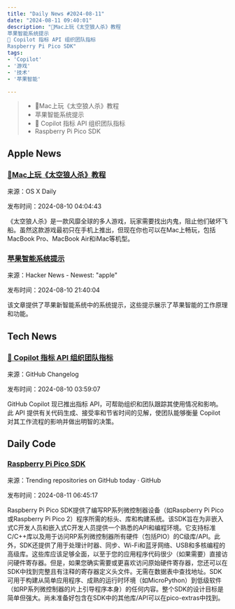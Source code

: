 ```yaml
---
title: "Daily News #2024-08-11"
date: "2024-08-11 09:40:01"
description: "🌟Mac上玩《太空狼人杀》教程
苹果智能系统提示
🎉 Copilot 指标 API 组织团队指标
Raspberry Pi Pico SDK"
tags: 
- 'Copilot'
- '游戏'
- '技术'
- '苹果智能'

---
```


> - 🌟Mac上玩《太空狼人杀》教程
> - 苹果智能系统提示
> - 🎉 Copilot 指标 API 组织团队指标
> - Raspberry Pi Pico SDK

## Apple News

### [🌟Mac上玩《太空狼人杀》教程](https://osxdaily.com/2024/08/09/how-to-play-among-us-on-mac/)

来源：OS X Daily

发布时间：2024-08-10 04:04:43

《太空狼人杀》是一款风靡全球的多人游戏，玩家需要找出内鬼，阻止他们破坏飞船。虽然这款游戏最初只在手机上推出，但现在你也可以在Mac上畅玩，包括MacBook Pro、MacBook Air和iMac等机型。

### [苹果智能系统提示](https://github.com/Explosion-Scratch/apple-intelligence-prompts)

来源：Hacker News - Newest: "apple"

发布时间：2024-08-10 21:40:04

该文章提供了苹果新智能系统中的系统提示，这些提示展示了苹果智能的工作原理和功能。

## Tech News

### [🎉 Copilot 指标 API 组织团队指标](https://github.blog/changelog/2024-08-09-copilot-metrics-api-organization-team-metrics)

来源：GitHub Changelog

发布时间：2024-08-10 03:59:07

GitHub Copilot 现已推出指标 API，可帮助组织和团队跟踪其使用情况和影响。此 API 提供有关代码生成、接受率和节省时间的见解，使团队能够衡量 Copilot 对其工作流程的影响并做出明智的决策。

## Daily Code

### [Raspberry Pi Pico SDK](https://github.com/raspberrypi/pico-sdk)

来源：Trending repositories on GitHub today · GitHub

发布时间：2024-08-11 06:45:17

Raspberry Pi Pico SDK提供了编写RP系列微控制器设备（如Raspberry Pi Pico或Raspberry Pi Pico 2）程序所需的标头、库和构建系统。该SDK旨在为非嵌入式C开发人员和嵌入式C开发人员提供一个熟悉的API和编程环境。它支持标准C/C++库以及用于访问RP系列微控制器所有硬件（包括PIO）的C级库/API。此外，SDK还提供了用于处理计时器、同步、Wi-Fi和蓝牙网络、USB和多核编程的高级库。这些库应该足够全面，以至于您的应用程序代码很少（如果需要）直接访问硬件寄存器。但是，如果您确实需要或更喜欢访问原始硬件寄存器，您还可以在SDK中找到完整且有注释的寄存器定义头文件。无需在数据表中查找地址。SDK可用于构建从简单应用程序、成熟的运行时环境（如MicroPython）到低级软件（如RP系列微控制器的片上引导程序本身）的任何内容。整个SDK的设计目标是简单但强大。尚未准备好包含在SDK中的其他库/API可以在pico-extras中找到。
